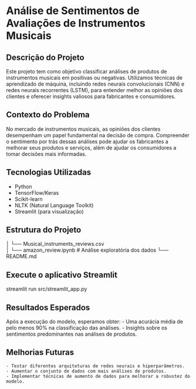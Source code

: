 # Análise de Sentimentos de Avaliações de Instrumentos Musicais

## Descrição do Projeto

Este projeto tem como objetivo classificar análises de produtos de instrumentos musicais em positivas ou negativas. Utilizamos técnicas de aprendizado de máquina, incluindo redes neurais convolucionais (CNN) e redes neurais recorrentes (LSTM), para entender melhor as opiniões dos clientes e oferecer insights valiosos para fabricantes e consumidores.

## Contexto do Problema

No mercado de instrumentos musicais, as opiniões dos clientes desempenham um papel fundamental na decisão de compra. Compreender o sentimento por trás dessas análises pode ajudar os fabricantes a melhorar seus produtos e serviços, além de ajudar os consumidores a tomar decisões mais informadas.

## Tecnologias Utilizadas

- Python
- TensorFlow/Keras
- Scikit-learn
- NLTK (Natural Language Toolkit)
- Streamlit (para visualização)

## Estrutura do Projeto

│   └── Musical_instruments_reviews.csv  
│   └── amazon_review.ipynb  # Análise exploratória dos dados
└── README.md

## Execute o aplicativo Streamlit

streamlit run src/streamlit_app.py

## Resultados Esperados

Após a execução do modelo, esperamos obter:
    - Uma acurácia média de pelo menos 90% na classificação das análises.
    - Insights sobre os sentimentos predominantes nas análises de produtos.

## Melhorias Futuras

    - Testar diferentes arquiteturas de redes neurais e hiperparâmetros.
    - Aumentar o conjunto de dados com mais análises de produtos.
    - Implementar técnicas de aumento de dados para melhorar a robustez do modelo.
